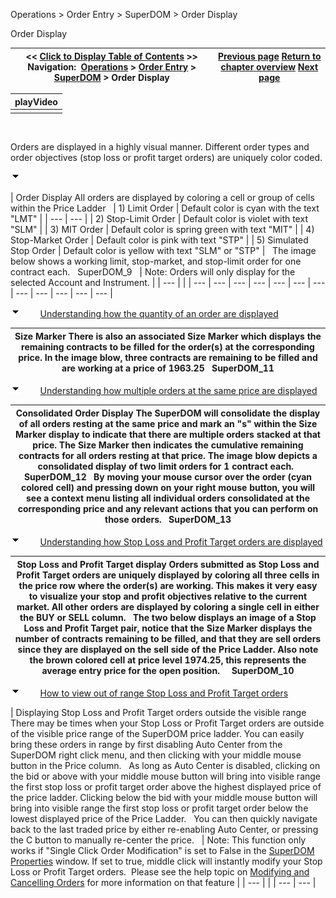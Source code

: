﻿


Operations \> Order Entry \> SuperDOM \> Order Display






















Order Display







| \<\< [Click to Display Table of Contents](order_display.md) \>\> **Navigation:**     [Operations](operations.md) \> [Order Entry](order_entry.md) \> [SuperDOM](superdom.md) \> Order Display | [Previous page](static_vs_dynamic_price_ladder.md) [Return to chapter overview](superdom.md) [Next page](submitting_orders_superdom.md) |
| --- | --- |
















| playVideo |
| --- |
|  |



 


Orders are displayed in a highly visual manner. Different order types and order objectives (stop loss or profit target orders) are uniquely color coded.


![tog_minus](tog_minus.gif)




| Order Display All orders are displayed by coloring a cell or group of cells within the Price Ladder     | 1\) Limit Order | Default color is cyan with the text "LMT" | | --- | --- | | 2\) Stop\-Limit Order | Default color is violet with text "SLM" | | 3\) MIT Order | Default color is spring green with text "MIT" | | 4\) Stop\-Market Order | Default color is pink with text "STP" | | 5\) Simulated Stop Order | Default color is yellow with text "SLM" or "STP" |      The image below shows a working limit, stop\-market, and stop\-limit order for one contract each.   SuperDOM_9     | Note: Orders will only display for the selected Account and Instrument. | | --- | |
| --- | --- | --- | --- | --- | --- | --- | --- | --- | --- | --- | --- |



![tog_minus](tog_minus.gif)        [Understanding how the quantity of an order are displayed](javascript:HMToggle('toggle','UnderstandingHowTheQuantityOfAnOrderAreDisplayed','UnderstandingHowTheQuantityOfAnOrderAreDisplayed_ICON'))




| Size Marker There is also an associated Size Marker which displays the remaining contracts to be filled for the order(s) at the corresponding price. In the image blow, three contracts are remaining to be filled and are working at a price of 1963\.25   SuperDOM_11 |
| --- |



![tog_minus](tog_minus.gif)        [Understanding how multiple orders at the same price are displayed](javascript:HMToggle('toggle','UnderstandingHowMultipleOrdersAtTheSamePriceAreDisplayed','UnderstandingHowMultipleOrdersAtTheSamePriceAreDisplayed_ICON'))




| Consolidated Order Display The SuperDOM will consolidate the display of all orders resting at the same price and mark an "s" within the Size Marker display to indicate that there are multiple orders stacked at that price. The Size Marker then indicates the cumulative remaining contracts for all orders resting at that price. The image blow depicts a consolidated display of two limit orders for 1 contract each.   SuperDOM_12   By moving your mouse cursor over the order (cyan colored cell) and pressing down on your right mouse button, you will see a context menu listing all individual orders consolidated at the corresponding price and any relevant actions that you can perform on those orders.   SuperDOM_13 |
| --- |



![tog_minus](tog_minus.gif)        [Understanding how Stop Loss and Profit Target orders are displayed](javascript:HMToggle('toggle','UnderstandingHowStopLossAndProfitTargetOrdersAreDisplayed','UnderstandingHowStopLossAndProfitTargetOrdersAreDisplayed_ICON'))




| Stop Loss and Profit Target display Orders submitted as Stop Loss and Profit Target orders are uniquely displayed by coloring all three cells in the price row where the order(s) are working. This makes it very easy to visualize your stop and profit objectives relative to the current market. All other orders are displayed by coloring a single cell in either the BUY or SELL column.   The two below displays an image of a Stop Loss and Profit Target pair, notice that the Size Marker displays the number of contracts remaining to be filled, and that they are sell orders since they are displayed on the sell side of the Price Ladder. Also note the brown colored cell at price level 1974\.25, this represents the average entry price for the open position.     SuperDOM_10 |
| --- |



![tog_minus](tog_minus.gif)        [How to view out of range Stop Loss and Profit Target orders](javascript:HMToggle('toggle','HowToViewOutOfRangeStopLossAndProfitTargetOrders','HowToViewOutOfRangeStopLossAndProfitTargetOrders_ICON'))




| Displaying Stop Loss and Profit Target orders outside the visible range There may be times when your Stop Loss or Profit Target orders are outside of the visible price range of the SuperDOM price ladder. You can easily bring these orders in range by first disabling Auto Center from the SuperDOM right click menu, and then clicking with your middle mouse button in the Price column.   As long as Auto Center is disabled, clicking on the bid or above with your middle mouse button will bring into visible range the first stop loss or profit target order above the highest displayed price of the price ladder. Clicking below the bid with your middle mouse button will bring into visible range the first stop loss or profit target order below the lowest displayed price of the Price Ladder.   You can then quickly navigate back to the last traded price by either re\-enabling Auto Center, or pressing the C button to manually re\-center the price.     | Note: This function only works if "Single Click Order Modification" is set to False in the [SuperDOM Properties](properties_superdom.md) window. If set to true, middle click will instantly modify your Stop Loss or Profit Target orders.  Please see the help topic on [Modifying and Cancelling Orders](modifying_and_cancelling_orders_superdom.md) for more information on that feature | | --- | |
| --- | --- |










